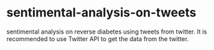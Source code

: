 # sentimental-analysis-on-tweets
sentimental analysis on reverse diabetes using tweets from twitter.
It is recommended to use Twitter API to get the data from the twitter.
